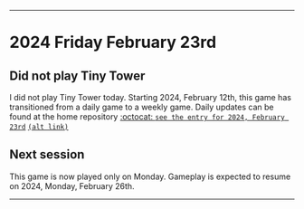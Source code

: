 
***

# 2024 Friday February 23rd

## Did not play Tiny Tower

I did not play Tiny Tower today. Starting 2024, February 12th, this game has transitioned from a daily game to a weekly game. Daily updates can be found at the home repository [:octocat: `see the entry for 2024, February 23rd`](https://github.com/seanpm2001/SeansLifeArchive_Images_TinyTower/tree/master/tiny%20tower/2024/02_February/23/) [`(alt link)`](/tiny%20tower/2024/02_February/23/)

## Next session

This game is now played only on Monday. Gameplay is expected to resume on 2024, Monday, February 26th.

***
